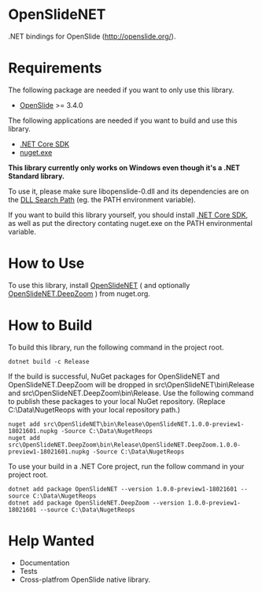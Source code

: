 # OpenSlideNET
.NET bindings for OpenSlide (http://openslide.org/).

# Requirements
The following package are needed if you want to only use this library.
* [OpenSlide](http://openslide.org/download/) >= 3.4.0

The following applications are needed if you want to build and use this library.
* [.NET Core SDK](https://www.microsoft.com/net/learn/get-started/windows)
* [nuget.exe](https://www.nuget.org/downloads)

**This library currently only works on Windows even though it's a .NET Standard library.**

To use it, please make sure libopenslide-0.dll and its dependencies are on the [DLL Search Path](https://msdn.microsoft.com/en-us/library/windows/desktop/ms682586(v=vs.85).aspx) (eg. the PATH environment variable).

If you want to build this library yourself, you should install [.NET Core SDK](https://www.microsoft.com/net/learn/get-started/windows), as well as put the directory contating nuget.exe on the PATH environmental variable.

# How to Use

To use this library, install [OpenSlideNET](https://www.nuget.org/packages/OpenSlideNET) ( and optionally [OpenSlideNET.DeepZoom](https://www.nuget.org/packages/OpenSlideNET.DeepZoom) ) from nuget.org.

# How to Build

To build this library, run the following command in the project root.
```
dotnet build -c Release
```

If the build is successful, NuGet packages for OpenSlideNET and OpenSlideNET.DeepZoom will be dropped in src\OpenSlideNET\bin\Release and src\OpenSlideNET.DeepZoom\bin\Release. Use the following command to publish these packages to your local NuGet repository. (Replace C:\Data\NugetReops with your local repository path.)
```
nuget add src\OpenSlideNET\bin\Release\OpenSlideNET.1.0.0-preview1-18021601.nupkg -Source C:\Data\NugetReops
nuget add src\OpenSlideNET.DeepZoom\bin\Release\OpenSlideNET.DeepZoom.1.0.0-preview1-18021601.nupkg -Source C:\Data\NugetReops
```

To use your build in a .NET Core project, run the follow command in your project root.
```
dotnet add package OpenSlideNET --version 1.0.0-preview1-18021601 --source C:\Data\NugetReops
dotnet add package OpenSlideNET.DeepZoom --version 1.0.0-preview1-18021601 --source C:\Data\NugetReops
```

# Help Wanted
* Documentation
* Tests
* Cross-platfrom OpenSlide native library.